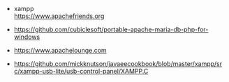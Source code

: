 * xampp  
https://www.apachefriends.org

* https://github.com/cubiclesoft/portable-apache-maria-db-php-for-windows  
* https://www.apachelounge.com  

* https://github.com/mickknutson/javaeecookbook/blob/master/xampp/src/xampp-usb-lite/usb-control-panel/XAMPP.C  

